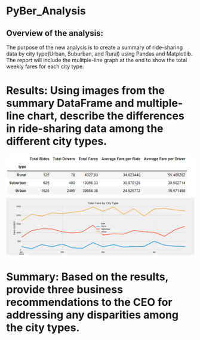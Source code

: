 # PyBer_Analysis


## Overview of the analysis: 
The purpose of the new analysis is to create a summary of ride-sharing data by city type(Urban, Suburban, and Rural) using Pandas and Matplotlib. 
The report will include the mulitple-line graph at the end to show the total weekly fares for each city type.

# Results: Using images from the summary DataFrame and multiple-line chart, describe the differences in ride-sharing data among the different city types.
![summary_chart](./Resources/summary_chart.png)
![multiline_graph](PyBer_fare_summary.png)


# Summary: Based on the results, provide three business recommendations to the CEO for addressing any disparities among the city types.
